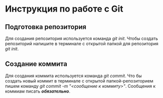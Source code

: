 # Инструкция по работе с Git

## Подготовка репозитория
Для создания репозитория используется команда *git init*. Чтобы создать репозиторий напишите в терминале с
открытой папкой для репозитория *git init*.

## Создание коммита
Для создания коммита используется команда *git commit*. Что бы создать новый коммит в терминале с
открытой папкой-репозиторием пишем команду *git commit -m "<сообщение к коммиту>"*. Сообщения к коммиам писать ***обязательно***.

